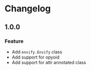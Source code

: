 # Changelog

## 1.0.0
### Feature

- Add `envify.Envify` class
- Add support for opyoid
- Add support for attr annotated class